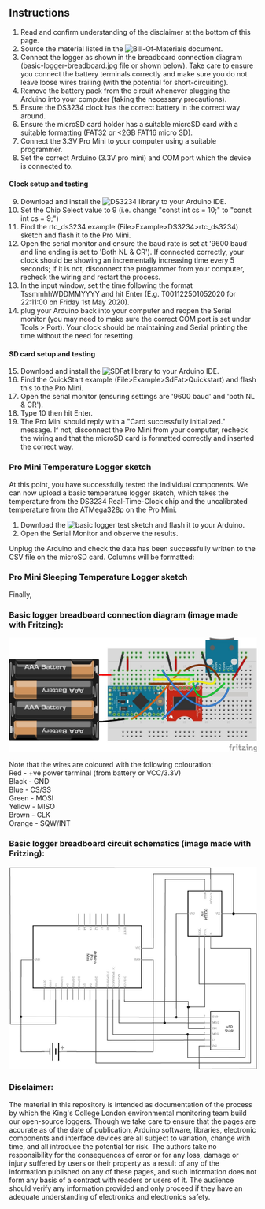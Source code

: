 

## Instructions
1. Read and confirm understanding of the disclaimer at the bottom of this page.
2. Source the material listed in the ![Bill-Of-Materials document]().
3. Connect the logger as shown in the breadboard connection diagram (basic-logger-breadboard.jpg file or shown below). Take care to ensure you connect the battery terminals correctly and make sure you do not leave loose wires trailing (with the potential for short-circuiting).
4. Remove the battery pack from the circuit whenever plugging the Arduino into your computer (taking the necessary precautions).
5. Ensure the DS3234 clock has the correct battery in the correct way around.
6. Ensure the microSD card holder has a suitable microSD card with a suitable formatting (FAT32 or <2GB FAT16 micro SD).
7. Connect the 3.3V Pro Mini to your computer using a suitable programmer.
8. Set the correct Arduino (3.3V pro mini) and COM port which the device is connected to.
#### Clock setup and testing
9. Download and install the ![DS3234 library](https://github.com/rodan/ds3234) to your Arduino IDE.
10. Set the Chip Select value to 9 (i.e. change "const int cs = 10;" to "const int cs = 9;") 
11. Find the rtc_ds3234 example (File>Example>DS3234>rtc_ds3234) sketch and flash it to the Pro Mini.
12. Open the serial monitor and ensure the baud rate is set at '9600 baud' and line ending is set to 'Both NL & CR'). If connected correctly, your clock should be showing an incrementally increasing time every 5 seconds; if it is not, disconnect the programmer from your computer, recheck the wiring and restart the process.
13. In the input window, set the time following the format TssmmhhWDDMMYYYY and hit Enter (E.g. T001122501052020 for 22:11:00 on Friday 1st May 2020).
14. plug your Arduino back into your computer and reopen the Serial monitor (you may need to make sure the correct COM port is set under Tools > Port). Your clock should be maintaining and Serial printing the time without the need for resetting.

#### SD card setup and testing
15. Download and install the ![SDFat library](https://github.com/greiman/SdFat) to your Arduino IDE.
16. Find the QuickStart example (File>Example>SdFat>Quickstart) and flash this to the Pro Mini.
17. Open the serial monitor (ensuring settings are '9600 baud' and 'both NL & CR').
18. Type 10 then hit Enter.
19. The Pro Mini should reply with a "Card successfully initialized." message. If not, disconnect the Pro Mini from your computer, recheck the wiring and that the microSD card is formatted correctly and inserted the correct way.

### Pro Mini Temperature Logger sketch
At this point, you have successfully tested the individual components. We can now upload a basic temperature logger sketch, which takes the temperature from the DS3234 Real-Time-Clock chip and the uncalibrated temperature from the ATMega328p on the Pro Mini. 
1. Download the ![basic logger test sketch]() and flash it to your Arduino.
2. Open the Serial Monitor and observe the results.

Unplug the Arduino and check the data has been successfully written to the CSV file on the microSD card. Columns will be formatted: 


### Pro Mini Sleeping Temperature Logger sketch
Finally, 

### Basic logger breadboard connection diagram (image made with Fritzing):

![Basic logger breadboard connection diagram](basic-logger-breadboard.jpg)  

Note that the wires are coloured with the following colouration:  
Red - +ve power terminal (from battery or VCC/3.3V)  
Black - GND  
Blue - CS/SS  
Green - MOSI  
Yellow - MISO  
Brown - CLK  
Orange - SQW/INT  

### Basic logger breadboard circuit schematics (image made with Fritzing):

![Basic ](basic-logger-schematic.jpg)

### Disclaimer: 
The material in this repository is intended as documentation of the process by which the King's College London environmental monitoring team build our open-source loggers. Though we take care to ensure that the pages are accurate as of the date of publication, Arduino software, libraries, electronic components and interface devices are all subject to variation, change with time, and all introduce the potential for risk. The authors take no responsibility for the consequences of error or for any loss, damage or injury suffered by users or their property as a result of any of the information published on any of these pages, and such information does not form any basis of a contract with readers or users of it. The audience should verify any information provided and only proceed if they have an adequate understanding of electronics and electronics safety.
